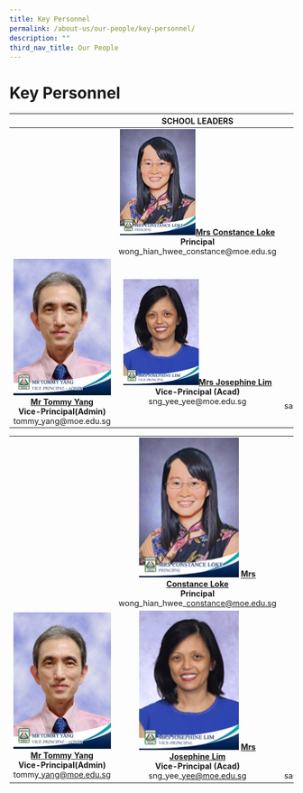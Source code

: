 ```yaml
---
title: Key Personnel
permalink: /about-us/our-people/key-personnel/
description: ""
third_nav_title: Our People
---
```

# Key Personnel


<table>
<thead>
  <tr>
    <th></th>
		<th  style="text-align: center;" ><b> SCHOOL LEADERS</b></th>
    <th ></th>
  </tr>
</thead>
<tbody>
  <tr>
    <td></td>
    <td style="text-align: center;"><img src="/images/About%20us/mrs%20constance%20loke%20principal%202.jpg"><a href="mailto:zhenghua_ps@moe.edu.sg"><b>Mrs Constance Loke</b></a><br><b>Principal</b><br>wong_hian_hwee_constance@moe.edu.sg </td>
    <td></td>
  </tr>
  <tr>
    <td style="text-align: center; width: 250px"><img src="/images/About%20us/Mr%20Tommy%20Yang.jpg"><a href="mailto:tommy_yang@moe.edu.sg"><b>Mr Tommy Yang</b></a><br><b>Vice-Principal(Admin)</b><br>tommy_yang@moe.edu.sg</td>
    <td style="text-align: center; width: 250px"><img src="/images/About%20us/mrs%20josephine%20lim%20vice-principal%201.jpg"><a href="mailto:sng_yee_yee@moe.edu.sg"><b>Mrs Josephine Lim</b></a><br><b>Vice-Principal (Acad)</b><br>sng_yee_yee@moe.edu.sg</td>
    <td style="text-align: center; width: 250px"><img src="/images/About%20us/ms%20santhana%20mary%20vice-principal.jpg"><a href="mailto:santhana_mary_poobalan@moe.edu.sg"><b>Ms Santhana Mary Poobalan</b></a><br><b>Vice-Principal (Acad)</b><br>santhana_mary_poobalan@moe.edu.sg</td>
  </tr>
</tbody>
</table>


|   |   |   |
|:---:|:---:|:---:|
|   | <img src="/images/About%20us/mrs%20constance%20loke%20principal%202.jpg" style ="width: 63%"> [**Mrs Constance Loke**](mailto:zhenghua_ps@moe.edu.sg)<br>**Principal**<br>wong\_hian\_hwee\_constance@moe.edu.sg |   |
| <img src="/images/About%20us/Mr%20Tommy%20Yang.jpg" style ="width: 100%"> [**Mr Tommy Yang**](mailto:tommy_yang@moe.edu.sg)<br>**Vice-Principal(Admin)**<br>tommy\_yang@moe.edu.sg  |<img src="/images/About%20us/mrs%20josephine%20lim%20vice-principal%201.jpg" style ="width: 63%"> [**Mrs Josephine Lim**](mailto:sng_yee_yee@moe.edu.sg)<br>**Vice-Principal (Acad)**<br>sng\_yee\_yee@moe.edu.sg  | <img src="/images/About%20us/ms%20santhana%20mary%20vice-principal.jpg" style ="width: 68%">  [**Ms Santhana Mary Poobalan**](mailto:santhana_mary_poobalan@moe.edu.sg)<br>**Vice-Principal (Acad)**<br>santhana\_mary\_poobalan@moe.edu.sg|